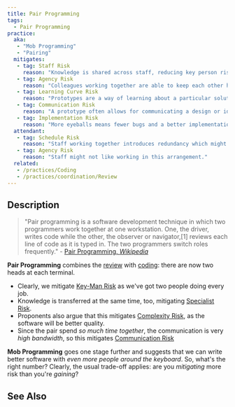 ```yaml
---
title: Pair Programming
tags: 
  - Pair Programming
practice:
  aka: 
   - "Mob Programming"
   - "Pairing"
  mitigates:
   - tag: Staff Risk
     reason: "Knowledge is shared across staff, reducing key person risk."
   - tag: Agency Risk
     reason: "Colleagues working together are able to keep each other honest."
   - tag: Learning Curve Risk
     reason: "Prototypes are a way of learning about a particular solution to a problem."
   - tag: Communication Risk
     reason: "A prototype often allows for communicating a design or idea in a way that a written document or diagram wouldn't."
   - tag: Implementation Risk
     reason: "More eyeballs means fewer bugs and a better implementation"     
  attendant:
   - tag: Schedule Risk
     reason: "Staff working together introduces redundancy which might slow down delivery speed."
   - tag: Agency Risk
     reason: "Staff might not like working in this arrangement."
  related:
   - /practices/Coding
   - /practices/coordination/Review
---
```

  
<PracticeIntro details={frontMatter.practice} /> 

## Description

> "Pair programming is a software development technique in which two programmers work together at one workstation. One, the driver, writes code while the other, the observer or navigator,[1] reviews each line of code as it is typed in. The two programmers switch roles frequently." - [Pair Programming, _Wikipedia_](https://en.wikipedia.org/wiki/Pair_programming)
 
**Pair Programming** combines the [review](../coordination/Review.md) with [coding](Coding.md): there are now two heads at each terminal.  

 - Clearly, we mitigate [Key-Man Risk](../risks/Coordination-Risk.md) as we've got two people doing every job.  
 - Knowledge is transferred at the same time, too, mitigating [Specialist Risk](../risks/Coordination-Risk.md).  
 - Proponents also argue that this mitigates [Complexity Risk](../risks/Complexity-Risk.md), as the software will be better quality.
 - Since the pair spend _so much time together_, the communication is very _high bandwidth_, so this mitigates [Communication Risk](../risks/Communication-Risk.md)
   
**Mob Programming** goes one stage further and suggests that we can write better software with _even more people around the keyboard_.  So, what's the right number?  Clearly, the usual trade-off applies:  are you _mitigating_ more risk than you're _gaining_?   
 
## See Also

<TagList tag="Pair Programming" />